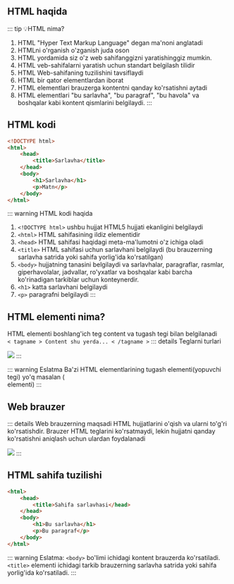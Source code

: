 ## HTML haqida

::: tip 💡HTML nima?
1. HTML "Hyper Text Markup Language" degan ma'noni anglatadi
2. HTMLni o'rganish o'zganish juda oson
3. HTML yordamida siz o'z web sahifanggizni yaratishinggiz mumkin.
4. HTML veb-sahifalarni yaratish uchun standart belgilash tilidir
5. HTML Web-sahifaning tuzilishini tavsiflaydi
6. HTML bir qator elementlardan iborat
7. HTML elementlari brauzerga kontentni qanday ko'rsatishni aytadi
8. HTML elementlari "bu sarlavha", "bu paragraf", "bu havola" va boshqalar kabi kontent qismlarini belgilaydi.
:::

## HTML kodi
``` html
<!DOCTYPE html>
<html>
    <head>
        <title>Sarlavha</title>
    </head>
    <body>
        <h1>Sarlavha</h1>
        <p>Matn</p>
    </body>
</html>
```
::: warning HTML kodi haqida
1. `<!DOCTYPE html>` ushbu hujjat HTML5 hujjati ekanligini belgilaydi
2. `<html>` HTML sahifasining ildiz elementidir
3. `<head>` HTML sahifasi haqidagi meta-ma'lumotni o'z ichiga oladi
4. `<title>` HTML sahifasi uchun sarlavhani belgilaydi (bu brauzerning sarlavha satrida yoki sahifa yorlig'ida ko'rsatilgan)
5. `<body>` hujjatning tanasini belgilaydi va sarlavhalar, paragraflar, rasmlar, giperhavolalar, jadvallar, ro'yxatlar va boshqalar kabi barcha ko'rinadigan tarkiblar uchun konteynerdir.
6. `<h1>` katta sarlavhani belgilaydi
7. `<p>` paragrafni belgilaydi
:::

## HTML elementi nima?
HTML elementi boshlang'ich teg content va tugash tegi bilan belgilanadi<br>
``< tagname > Content shu yerda... < /tagname >``
::: details Teglarni turlari

<img src="/images/htmltegg.jpg" />
:::

::: warning Eslatma
Ba'zi HTML elementlarining tugash elementi(yopuvchi tegi) yo'q masalan (<br> elementi)
:::

## Web brauzer
::: details Web brauzerning maqsadi HTML hujjatlarini o'qish va ularni to'g'ri ko'rsatishdir.
Brauzer HTML teglarini ko'rsatmaydi, lekin hujjatni qanday ko'rsatishni aniqlash uchun ulardan foydalanadi

<img src="/images/browsers.jpg" />
:::

## HTML sahifa tuzilishi

``` html
<html>
    <head>
        <title>Sahifa sarlavhasi</head>
    </head>
    <body>
        <h1>Bu sarlavha</h1>
        <p>Bu paragraf</p>
    </body>
</html>
```
::: warning Eslatma:
`<body>` bo'limi ichidagi kontent brauzerda ko'rsatiladi. `<title>` elementi ichidagi tarkib brauzerning sarlavha satrida yoki sahifa yorlig'ida ko'rsatiladi.
:::


